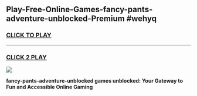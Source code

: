 
## Play-Free-Online-Games-fancy-pants-adventure-unblocked-Premium #wehyq
<h3>
<a href="https://premium.freeplayer.one?title=fancy-pants-adventure-unblocked&ref=8M">CLICK TO PLAY</a></h3>
<hr>

<h3>
<a href="https://premium.freeplayer.one?title=fancy-pants-adventure-unblocked&ref=8M">CLICK 2 PLAY</a>
  
</h3>

<a href="https://premium.freeplayer.one?title=fancy-pants-adventure-unblocked&ref=8M"><img src="https://clearcache.store/games.png"></a>


**fancy-pants-adventure-unblocked games unblocked: Your Gateway to Fun and Accessible Online Gaming**

